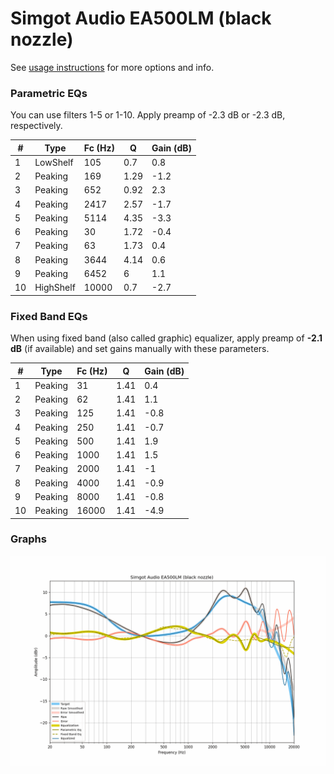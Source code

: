 # Simgot Audio EA500LM (black nozzle)
See [usage instructions](https://github.com/jaakkopasanen/AutoEq#usage) for more options and info.

### Parametric EQs
You can use filters 1-5 or 1-10. Apply preamp of -2.3 dB or -2.3 dB, respectively.

|   # | Type      |   Fc (Hz) |    Q |   Gain (dB) |
|-----|-----------|-----------|------|-------------|
|   1 | LowShelf  |       105 | 0.7  |         0.8 |
|   2 | Peaking   |       169 | 1.29 |        -1.2 |
|   3 | Peaking   |       652 | 0.92 |         2.3 |
|   4 | Peaking   |      2417 | 2.57 |        -1.7 |
|   5 | Peaking   |      5114 | 4.35 |        -3.3 |
|   6 | Peaking   |        30 | 1.72 |        -0.4 |
|   7 | Peaking   |        63 | 1.73 |         0.4 |
|   8 | Peaking   |      3644 | 4.14 |         0.6 |
|   9 | Peaking   |      6452 | 6    |         1.1 |
|  10 | HighShelf |     10000 | 0.7  |        -2.7 |

### Fixed Band EQs
When using fixed band (also called graphic) equalizer, apply preamp of **-2.1 dB** (if available) and set gains manually with these parameters.

|   # | Type    |   Fc (Hz) |    Q |   Gain (dB) |
|-----|---------|-----------|------|-------------|
|   1 | Peaking |        31 | 1.41 |         0.4 |
|   2 | Peaking |        62 | 1.41 |         1.1 |
|   3 | Peaking |       125 | 1.41 |        -0.8 |
|   4 | Peaking |       250 | 1.41 |        -0.7 |
|   5 | Peaking |       500 | 1.41 |         1.9 |
|   6 | Peaking |      1000 | 1.41 |         1.5 |
|   7 | Peaking |      2000 | 1.41 |        -1   |
|   8 | Peaking |      4000 | 1.41 |        -0.9 |
|   9 | Peaking |      8000 | 1.41 |        -0.8 |
|  10 | Peaking |     16000 | 1.41 |        -4.9 |

### Graphs
![](./Simgot%20Audio%20EA500LM%20(black%20nozzle).png)
